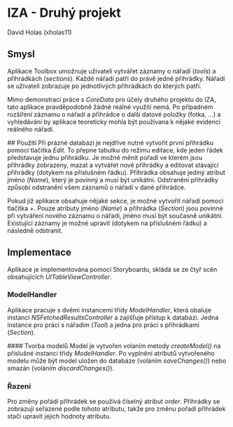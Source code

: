 # IZA - Druhý projekt
David Holas (xholas11)

## Smysl
Aplikace Toolbox umožnuje uživateli vytvářet záznamy o nářadí (_tools_) a přihrádkách (_sections_). Každé nářadí patří do právě jedné přihrádky. Nářadí se uživateli zobrazuje po jednotlivých přihrádkách do kterých patří. 

Mimo demonstraci práce s _CoreData_ pro účely druhého projektu do IZA, tato aplikace pravděpodobně žádné reálné využití nemá. Po případném rozšíření záznamu o nářadí a přihrádce o další datové položky (fotka, ...) a vyhledávání by aplikace teoreticky mohla být používana k nějaké evidenci reálného nářadí.
	
## Použití
Při prázné databázi je nejdříve nutné vytvořit první přihrádku pomocí tlačítka _Edit_. To přepne tabulku do režimu editace, kde jeden řádek představuje jednu přihrádku. Je možné měnit pořadí ve kterém jsou přihrádky zobrazeny, mazat a vytvářet nové přihrádky a editovat stávající přihrádky (dotykem na příslušném řádku). Přihrádka obsahuje jediný atribut jméno (_Name_), který je povinný a musí být unikátní. Odstranění přihrádky způsobí odstranění všem záznamů o nářadí v dané přihrádce.

Pokud již aplikace obsahuje nějaké sekce, je možné vytvořit nářadí pomocí tlačítka _+_. Pouze atributy jméno (_Name_) a přihrádka (_Section_) jsou povinné při vytváření nového záznamu o nářadí, jméno musí být současně unikátní. Existující záznamy je možné upravit (dotykem na příslušném řádku) a následně odstranit.

## Implementace
Aplikace je implementována pomocí Storyboardu, skládá se ze čtyř scén obsahujících _UITableViewController_.

### ModelHandler
Aplikace pracuje s dvěmi instancemi třídy _ModelHandler_, která obaluje instanci _NSFetchedResultsController_ a zajišťuje přístup k databázi. Jedna instance pro práci s nářadím (_Tool_) a jedna pro práci s přihrádkami (_Section_).

#### Tvorba modelů
Model je vytvořen volaním metody _createModel()_ na příslušné instanci třídy _ModelHandler_. Po vyplnění atributů vytvořeného modelu může být model uložen do databáze (voláním _saveChanges()_) nebo smazán (voláním _discardChanges()_).

### Řazení
Pro změny pořádí přihrádek se používá číselný atribut _order_. Přihrádky se zobrazují seřazené podle tohoto atributu, takže pro změnu pořadí přihrádek stačí upravit jejich hodnoty atributu.

